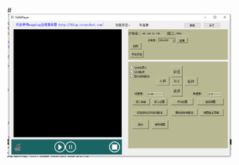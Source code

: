 #![image](https://github.com/horo2016/openCRobotics/blob/master/tcpCcontrolmappingPlayer/%E5%BE%AE%E4%BF%A1%E6%88%AA%E5%9B%BE_20220721113330.png)
